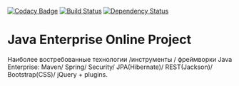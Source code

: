 [![Codacy Badge](https://api.codacy.com/project/badge/Grade/48e926d96b09489dbbe125b719a15fbb)](https://www.codacy.com/app/nedis89/topjava?utm_source=github.com&amp;utm_medium=referral&amp;utm_content=inso13/topjava&amp;utm_campaign=Badge_Grade)
[![Build Status](https://travis-ci.org/inso13/topjava.svg?branch=master)](https://travis-ci.org/inso13/topjava)
[![Dependency Status](https://dependencyci.com/github/inso13/topjava/badge)](https://dependencyci.com/github/inso13/topjava)

Java Enterprise Online Project 
===============================
Наиболее востребованные технологии /инструменты / фреймворки Java Enterprise:
Maven/ Spring/ Security/ JPA(Hibernate)/ REST(Jackson)/ Bootstrap(CSS)/ jQuery + plugins.
